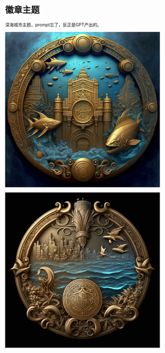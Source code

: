 # 徽章主题

深海城市主题，prompt忘了，反正是GPT产出的。

![image](../pic_stoarge/Midjourney%20pic/tsunamori_In_the_depths_of_the_ocean_a_lost_city_lies_hidden_it_501372ef-af93-4e3d-bacd-ad55393ce311.png)

![image](../pic_stoarge/Midjourney%20pic/tsunamori_In_the_depths_of_the_ocean_a_lost_city_lies_hidden_it_b439793d-e262-40e9-bcc7-b9e64d59c718.png)

